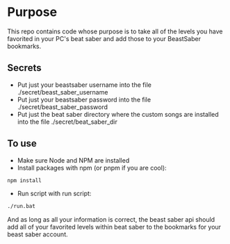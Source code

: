 # Purpose

This repo contains code whose purpose is to take all of the levels you have favorited in your PC's beat saber and add those to your BeastSaber bookmarks.

## Secrets

- Put just your beastsaber username into the file ./secret/beast_saber_username
- Put just your beastsaber password into the file ./secret/beast_saber_password
- Put just the beat saber directory where the custom songs are installed into the file ./secret/beat_saber_dir

## To use

- Make sure Node and NPM are installed
- Install packages with npm (or pnpm if you are cool):

```bash
npm install
```

- Run script with run script:

```bash
./run.bat
```

And as long as all your information is correct, the beast saber api should add all of your favorited levels within beat saber to the bookmarks for your beast saber account.